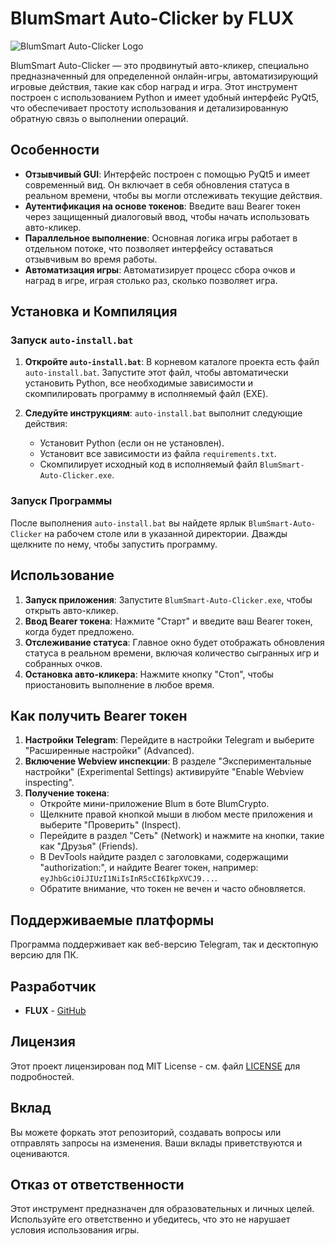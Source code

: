 # BlumSmart Auto-Clicker by FLUX

![BlumSmart Auto-Clicker Logo](images/icon.ico)

BlumSmart Auto-Clicker — это продвинутый авто-кликер, специально предназначенный для определенной онлайн-игры, автоматизирующий игровые действия, такие как сбор наград и игра. Этот инструмент построен с использованием Python и имеет удобный интерфейс PyQt5, что обеспечивает простоту использования и детализированную обратную связь о выполнении операций.

## Особенности

- **Отзывчивый GUI**: Интерфейс построен с помощью PyQt5 и имеет современный вид. Он включает в себя обновления статуса в реальном времени, чтобы вы могли отслеживать текущие действия.
- **Аутентификация на основе токенов**: Введите ваш Bearer токен через защищенный диалоговый ввод, чтобы начать использовать авто-кликер.
- **Параллельное выполнение**: Основная логика игры работает в отдельном потоке, что позволяет интерфейсу оставаться отзывчивым во время работы.
- **Автоматизация игры**: Автоматизирует процесс сбора очков и наград в игре, играя столько раз, сколько позволяет игра.

## Установка и Компиляция

### Запуск `auto-install.bat`

1. **Откройте `auto-install.bat`**: В корневом каталоге проекта есть файл `auto-install.bat`. Запустите этот файл, чтобы автоматически установить Python, все необходимые зависимости и скомпилировать программу в исполняемый файл (EXE).
   
2. **Следуйте инструкциям**: `auto-install.bat` выполнит следующие действия:
   - Установит Python (если он не установлен).
   - Установит все зависимости из файла `requirements.txt`.
   - Скомпилирует исходный код в исполняемый файл `BlumSmart-Auto-Clicker.exe`.

### Запуск Программы

После выполнения `auto-install.bat` вы найдете ярлык `BlumSmart-Auto-Clicker` на рабочем столе или в указанной директории. Дважды щелкните по нему, чтобы запустить программу.

## Использование

1. **Запуск приложения**: Запустите `BlumSmart-Auto-Clicker.exe`, чтобы открыть авто-кликер.
2. **Ввод Bearer токена**: Нажмите "Старт" и введите ваш Bearer токен, когда будет предложено.
3. **Отслеживание статуса**: Главное окно будет отображать обновления статуса в реальном времени, включая количество сыгранных игр и собранных очков.
4. **Остановка авто-кликера**: Нажмите кнопку "Стоп", чтобы приостановить выполнение в любое время.

## Как получить Bearer токен

1. **Настройки Telegram**: Перейдите в настройки Telegram и выберите "Расширенные настройки" (Advanced).
2. **Включение Webview инспекции**: В разделе "Экспериментальные настройки" (Experimental Settings) активируйте "Enable Webview inspecting".
3. **Получение токена**:
   - Откройте мини-приложение Blum в боте BlumCrypto.
   - Щелкните правой кнопкой мыши в любом месте приложения и выберите "Проверить" (Inspect).
   - Перейдите в раздел "Сеть" (Network) и нажмите на кнопки, такие как "Друзья" (Friends).
   - В DevTools найдите раздел с заголовками, содержащими "authorization:", и найдите Bearer токен, например: `eyJhbGciOiJIUzI1NiIsInR5cCI6IkpXVCJ9...`.
   - Обратите внимание, что токен не вечен и часто обновляется.

## Поддерживаемые платформы

Программа поддерживает как веб-версию Telegram, так и десктопную версию для ПК.

## Разработчик

- **FLUX** - [GitHub](https://github.com/FluxProv)

## Лицензия

Этот проект лицензирован под MIT License - см. файл [LICENSE](LICENSE) для подробностей.

## Вклад

Вы можете форкать этот репозиторий, создавать вопросы или отправлять запросы на изменения. Ваши вклады приветствуются и оцениваются.

## Отказ от ответственности

Этот инструмент предназначен для образовательных и личных целей. Используйте его ответственно и убедитесь, что это не нарушает условия использования игры.
